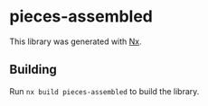 # pieces-assembled

This library was generated with [Nx](https://nx.dev).

## Building

Run `nx build pieces-assembled` to build the library.
